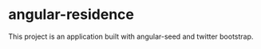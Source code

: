 # angular-residence

This project is an application built with angular-seed and twitter bootstrap.


